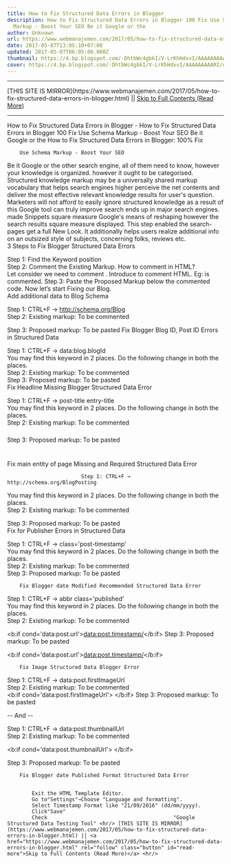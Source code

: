 ```yaml
---
title: How to Fix Structured Data Errors in Blogger
description: How to Fix Structured Data Errors in Blogger 100 Fix Use Schema
  Markup - Boost Your SEO Be it Google or the
author: Unknown
url: https://www.webmanajemen.com/2017/05/how-to-fix-structured-data-errors-in-blogger.html
date: 2017-05-07T13:05:10+07:00
updated: 2017-05-07T06:05:00.000Z
thumbnail: https://4.bp.blogspot.com/-DhtbWc4gbkI/V-LrKhHdxvI/AAAAAAAAARI/u-a3KwShRlQHQX9NBHBUw6_hnniNCJYsACLcB/s320/fix-structured-data-errors.webp
cover: https://4.bp.blogspot.com/-DhtbWc4gbkI/V-LrKhHdxvI/AAAAAAAAARI/u-a3KwShRlQHQX9NBHBUw6_hnniNCJYsACLcB/s320/fix-structured-data-errors.webp
---
```


<hr/> [THIS SITE IS MIRROR](https://www.webmanajemen.com/2017/05/how-to-fix-structured-data-errors-in-blogger.html) || <a href="https://www.webmanajemen.com/2017/05/how-to-fix-structured-data-errors-in-blogger.html" rel="follow" class="button" id="read-more">Skip to Full Contents (Read More)</a> <hr/> How to Fix Structured Data Errors in Blogger - How to Fix Structured Data Errors in Blogger 100 Fix Use Schema Markup - Boost Your SEO Be it Google or the How to Fix Structured Data Errors in Blogger: 100% Fix 



            
        Use Schema Markup - Boost Your SEO     
Be it Google or the other search engine, all of them need to know,         however your knowledge is organized. however it ought to be         categorised. Structured knowledge markup may be a universally shared         markup vocabulary that helps search engines higher perceive the net         contents and deliver the most effective relevant knowledge results for         user's question.     
Marketers will not afford to easily ignore structured knowledge as a         result of this Google tool can truly improve search ends up in major         search engines. made Snippets square measure Google's means of         reshaping however the search results square measure displayed. This         step enabled the search-pages get a full New Look. It additionally         helps users realize additional info on an outsized style of subjects,         concerning folks, reviews etc.     
        3 Steps to Fix Blogger Structured Data Errors     
        
Step 1: Find the Keyword position     
Step 2: Comment the Existing Markup. How to comment in HTML?     
Let consider we need to comment <meta         expr:content='data:blog.metaDescription' itemprop='description'/>.         Introduce <!-- --> to comment HTML. Eg: <!-- <meta         expr:content='data:blog.metaDescription' itemprop='description'/>         --> is commented.
Step 3: Paste the Proposed Markup below the commented code. Now         let’s start Fixing our Blog.     
        Add additional data to Blog Schema     
    
Step 1: CTRL+F →                     http://schema.org/Blog             
Step 2: Existing markup: To be commented     
<div itemscope='itemscope' itemtype='http://schema.org/Blog' style='display: none;'>
<meta expr:content='data:blog.title' itemprop='name'/>
<b:if cond='data:blog.metaDescription'>
<meta expr:content='data:blog.metaDescription' itemprop='description'/>
</b:if>
</div>
Step 3: Proposed markup: To be pasted     
<div itemscope='itemscope' itemtype='http://schema.org/Blog' style='display: none;'>
<meta expr:content='data:blog.title' itemprop='name'/>
<meta content='YOUR NAME' itemprop='creator'/>
<b:if cond='data:blog.metaDescription'>
<meta expr:content='data:blog.metaDescription' itemprop='description'/>
</b:if>
<meta content='LOGO URL' itemprop='image'/>
</div>
        Fix Blogger Blog ID, Post ID Errors in Structured Data     
            
Step 1: CTRL+F → data:blog.blogId     
You may find this keyword in 2 places. Do the following change in both         the places.     
Step 2: Existing markup: To be commented     
<meta expr:content='data:blog.blogId' itemprop='blogId'/>
<meta expr:content='data:post.id' itemprop='postId'/>
Step 3: Proposed markup: To be pasted     
<meta expr:content='data:blog.blogId'/>
<meta expr:content='data:post.id'/>
        Fix Headline Missing Blogger Structured Data Error     
    
Step 1: CTRL+F → post-title entry-title     
You may find this keyword in 2 places. Do the following change in both         the places.     
Step 2: Existing markup: To be commented     
<h3 class='post-title entry-title' itemprop='name'>
<b:if cond='data:post.link or (data:post.url and data:blog.url != data:post.url)'>
<a expr:href='data:post.link ? data:post.link : data:post.url'><data:post.title/></a>
<b:else/>
<data:post.title/>
</b:if>
</h3>
Step 3: Proposed markup: To be pasted     
<h1 class='post-title entry-title' itemprop='headline'>
<b:if cond='data:post.link or (data:post.url and data:blog.url != data:post.url)'>
<a expr:href='data:post.link ? data:post.link : data:post.url'><data:post.title/></a>
<b:else/>
<data:post.title/>
</b:if>
</h1>
        Fix main entity of page Missing and Required Structured Data Error     
            
                            Step 1: CTRL+F →                     http://schema.org/BlogPosting             
You may find this keyword in 2 places. Do the following change in both         the places.     
Step 2: Existing markup: To be commented     
<div class='post hentry uncustomized-post-template' itemscope='itemscope' itemtype='http://schema.org/BlogPosting'>
Step 3: Proposed markup: To be pasted     
<div class='post hentry uncustomized-post-template' itemprop='blogPost' itemscope='itemscope' itemtype='http://schema.org/BlogPosting'>
<meta expr:itemid='data:post.link' content= 'data:post.link : data:post.url' itemType='https://schema.org/WebPage' itemprop='mainEntityOfPage' itemscope='itemscope'/>
        Fix for Publisher Errors in Structured Data     
        
Step 1: CTRL+F → class='post-timestamp'     
You may find this keyword in 2 places. Do the following change in both         the places.     
Step 2: Existing markup: To be commented     
<span class='post-timestamp'>
Step 3: Proposed markup: To be pasted     
<div itemprop='publisher' itemscope='itemscope' itemtype='https://schema.org/Organization'>
<div itemprop='logo' itemscope='itemscope' itemtype='https://schema.org/ImageObject'>
<meta content='LOGO URL' itemprop='url'/>
<meta content='600' itemprop='width'/>
<meta content='60' itemprop='height'/>
</div>
<meta content='COMPANY NAME/BLOG NAME' itemprop='name'/>
</div>
<span class='post-timestamp'>

        Fix Blogger date Modified Recommended Structured Data Error     
    
Step 1: CTRL+F → abbr class='published'     
You may find this keyword in 2 places. Do the following change in both         the places.     
Step 2: Existing markup: To be commented     

<b:if cond='data:post.url'><meta expr:content='data:post.url.canonical' itemprop='url'/><a class='timestamp-link' expr:href='data:post.url' rel='bookmark' title='permanent link'><abbr class='published' expr:title='data:post.timestampISO8601' itemprop='datePublished'><data:post.timestamp/></abbr></a></b:if>
Step 3: Proposed markup: To be pasted     

<b:if cond='data:post.url'><meta expr:content='data:post.url.canonical' itemprop='url'/><a class='timestamp-link' expr:href='data:post.url' rel='bookmark' title='permanent link'><abbr class='published' expr:title='data:post.timestampISO8601' itemprop='datePublished'><data:post.timestamp/></abbr></a><meta expr:content='data:post.lastUpdatedISO8601' itemprop='dateModified'/></b:if>
    
        Fix Image Structured Data Blogger Error     
        
        
Step 1: CTRL+F → data:post.firstImageUrl             
Step 2: Existing markup: To be commented             
<b:if cond='data:post.firstImageUrl'>
<meta expr:content='data:post.firstImageUrl' itemprop='image_url'/>
</b:if>
Step 3: Proposed markup: To be pasted             
<div itemprop='image' itemscope='itemscope' itemtype='https://schema.org/ImageObject'>  <b:if cond='data:post.firstImageUrl'>    <meta expr:content='data:post.firstImageUrl' itemprop='url'/>    <b:else/>    <meta content='LOGO URL' itemprop='url'/>  </b:if>  <meta content='800' itemprop='width'/>  <meta content='800' itemprop='height'/></div>
        
-- And --             
        
Step 1: CTRL+F → data:post.thumbnailUrl             
Step 2: Existing markup: To be commented             
        
<b:if cond='data:post.thumbnailUrl'>  <meta expr:content='data:post.thumbnailUrl' itemprop='image_url'/></b:if>
        
Step 3: Proposed markup: To be pasted             
        
<div itemprop='image' itemscope='itemscope' itemtype='https://schema.org/ImageObject'>  <b:if cond='data:post.thumbnailUrl'>    <meta expr:content='data:post.thumbnailUrl' itemprop='url'/>    <b:else/>    <meta content='LOGO URL' itemprop='url'/>  </b:if>  <meta content='800' itemprop='width'/>  <meta content='800' itemprop='height'/></div>


    
        Fix Blogger date Published Format Structured Data Error     
        

            Exit the HTML Template Editor.         
            Go to"Settings"→Choose "Language and formatting".         
            Select Timestamp Format like "21/09/2016" (dd/mm/yyyy).         
            Click"Save"         
            Check                                         "Google Structured Data Testing Tool" <hr/> [THIS SITE IS MIRROR](https://www.webmanajemen.com/2017/05/how-to-fix-structured-data-errors-in-blogger.html) || <a href="https://www.webmanajemen.com/2017/05/how-to-fix-structured-data-errors-in-blogger.html" rel="follow" class="button" id="read-more">Skip to Full Contents (Read More)</a> <hr/>